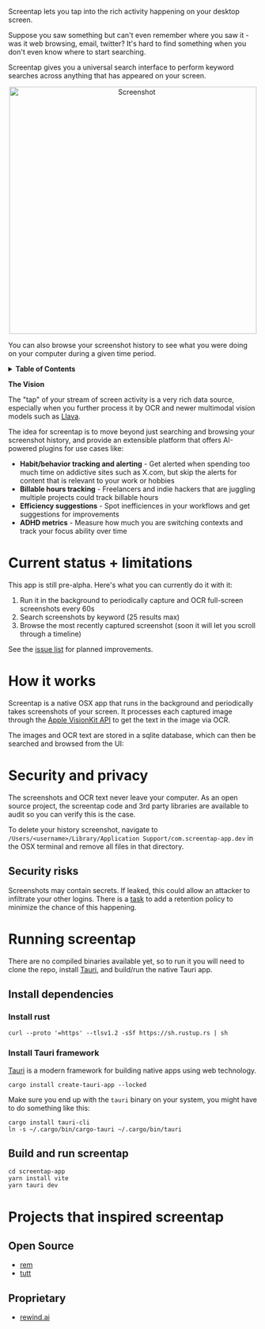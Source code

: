 
Screentap lets you tap into the rich activity happening on your desktop screen.  

Suppose you saw something but can't even remember where you saw it - was it web browsing, email, twitter?  It's hard to find something when you don't even know where to start searching.  

Screentap gives you a universal search interface to perform keyword searches across anything that has appeared on your screen.

<div align="center">
    <img width="500" alt="Screenshot" src="https://github.com/tleyden/screentap/assets/296876/bd865946-68fb-4ff5-8982-024cc4d5bce0">
</div>

You can also browse your screenshot history to see what you were doing on your computer during a given time period.

<details>
<summary><b>Table of Contents</b></summary>

- [Current status + limitations](#Current status + limitations)
- [How it works](#How it works)
</details>

**The Vision**

The "tap" of your stream of screen activity is a very rich data source, especially when you further process it by OCR and newer multimodal vision models such as [Llava](https://llava-vl.github.io/).  

The idea for screentap is to move beyond just searching and browsing your screenshot history, and provide an extensible platform that offers AI-powered plugins for use cases like:

* **Habit/behavior tracking and alerting** - Get alerted when spending too much time on addictive sites such as X.com, but skip the alerts for content that is relevant to your work or hobbies
* **Billable hours tracking** - Freelancers and indie hackers that are juggling multiple projects could track billable hours
* **Efficiency suggestions** - Spot inefficiences in your workflows and get suggestions for improvements 
* **ADHD metrics** - Measure how much you are switching contexts and track your focus ability over time

# Current status + limitations

This app is still pre-alpha.  Here's what you can currently do it with it:

1. Run it in the background to periodically capture and OCR full-screen screenshots every 60s
2. Search screenshots by keyword (25 results max)
3. Browse the most recently captured screenshot (soon it will let you scroll through a timeline)

See the [issue list](issues) for planned improvements.

# How it works

Screentap is a native OSX app that runs in the background and periodically takes screenshots of your screen.  It processes each captured image through the [Apple VisionKit API](https://developer.apple.com/documentation/visionkit) to get the text in the image via OCR.

The images and OCR text are stored in a sqlite database, which can then be searched and browsed from the UI:

# Security and privacy

The screenshots and OCR text never leave your computer.  As an open source project, the screentap code and 3rd party libraries are available to audit so you can verify this is the case. 

To delete your history screenshot, navigate to `/Users/<username>/Library/Application Support/com.screentap-app.dev` in the OSX terminal and remove all files in that directory.

## Security risks

Screenshots may contain secrets.  If leaked, this could allow an attacker to infiltrate your other logins.  There is a [task](issue) to add a retention policy to minimize the chance of this happening.

# Running screentap

There are no compiled binaries available yet, so to run it you will need to clone the repo, install [Tauri](http://tauri.app), and build/run the native Tauri app.

## Install dependencies

### Install rust

```
curl --proto '=https' --tlsv1.2 -sSf https://sh.rustup.rs | sh
```

### Install Tauri framework

[Tauri](http://tauri.app) is a modern framework for building native apps using web technology. 

```
cargo install create-tauri-app --locked
```

Make sure you end up with the `tauri` binary on your system, you might have to do something like this:

```
cargo install tauri-cli
ln -s ~/.cargo/bin/cargo-tauri ~/.cargo/bin/tauri
```

## Build and run screentap

```
cd screentap-app
yarn install vite
yarn tauri dev
```


# Projects that inspired screentap

## Open Source

* [rem](https://github.com/jasonjmcghee/rem)
* [tutt](https://github.com/tleyden/tutt)

## Proprietary

* [rewind.ai](https://rewind.ai)
